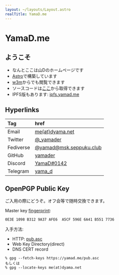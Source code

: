 ```yaml
---
layout: ~/layouts/Layout.astro
realTitle: YamaD.me
---
```


# YamaD.me

## ようこそ

- なんとここは山Dのホームページです
- [Astro](https://astro.build/)で構築しています
- [w3m](http://w3m.sourceforge.net/)からでも閲覧できます
- ソースコードは[ここ](src.tgz)から取得できます
- IPFS版もあります: [ipfs.yamad.me](ipns://ipfs.yamad.me/)

## Hyperlinks

| Tag       | href                                                                                                    |
|:--------- |:------------------------------------------------------------------------------------------------------- |
| Email     | <a href="https://me.dyama.net" target="_blank">me(at)dyama.net</a>                                      |
| Twitter   | <a href="https://twitter.com/i/user/1097491547602313216" target="_blank" rel="noreferrer">@_yamader</a> |
| Fediverse | <a href="https://msk.seppuku.club/@yamad" target="_blank">@yamad<span>@</span>msk.seppuku.club</a>      |
| GitHub    | <a href="https://github.com/yamader" target="_blank" rel="noreferrer">yamader</a>                       |
| Discord   | <a href="https://discord.com/users/542656442876952586" target="_blank" rel="noreferrer">YamaD#0142</a>  |
| Telegram  | <a href="https://t.me/yama_d" target="_blank" rel="noreferrer">yama_d</a>                               |

## OpenPGP Public Key

ご入用の際にどうぞ。オフ会等で随時交換できます。

Master key [fingerprint](openpgp4fpr:0E3E1098B3129A37AFE6A5CF596E6A41B5517736):
```
0E3E 1098 B312 9A37 AFE6  A5CF 596E 6A41 B551 7736
```

入手方法:
- HTTP: [pub.asc](pub.asc)
- Web Key Directory(direct)
- DNS CERT record

```
% gpg --fetch-keys https://yamad.me/pub.asc
もしくは
% gpg --locate-keys me(at)dyama.net
```
